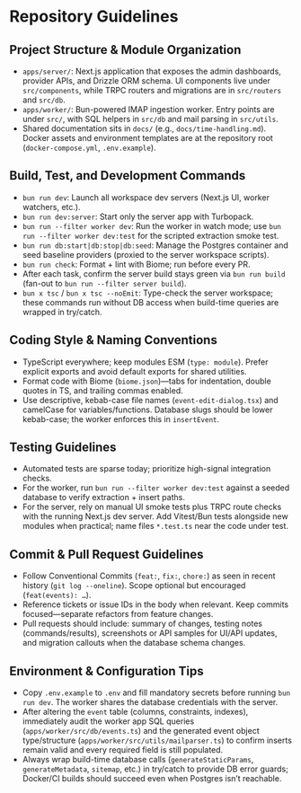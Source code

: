 # Repository Guidelines

## Project Structure & Module Organization

- `apps/server/`: Next.js application that exposes the admin dashboards, provider APIs, and Drizzle ORM schema. UI components live under `src/components`, while TRPC routers and migrations are in `src/routers` and `src/db`.
- `apps/worker/`: Bun-powered IMAP ingestion worker. Entry points are under `src/`, with SQL helpers in `src/db` and mail parsing in `src/utils`.
- Shared documentation sits in `docs/` (e.g., `docs/time-handling.md`). Docker assets and environment templates are at the repository root (`docker-compose.yml`, `.env.example`).

## Build, Test, and Development Commands

- `bun run dev`: Launch all workspace dev servers (Next.js UI, worker watchers, etc.).
- `bun run dev:server`: Start only the server app with Turbopack.
- `bun run --filter worker dev`: Run the worker in watch mode; use `bun run --filter worker dev:test` for the scripted extraction smoke test.
- `bun run db:start|db:stop|db:seed`: Manage the Postgres container and seed baseline providers (proxied to the server workspace scripts).
- `bun run check`: Format + lint with Biome; run before every PR.
- After each task, confirm the server build stays green via `bun run build` (fan-out to `bun run --filter server build`).
- `bun x tsc` / `bun x tsc --noEmit`: Type-check the server workspace; these commands run without DB access when build-time queries are wrapped in try/catch.

## Coding Style & Naming Conventions

- TypeScript everywhere; keep modules ESM (`type: module`). Prefer explicit exports and avoid default exports for shared utilities.
- Format code with Biome (`biome.json`)—tabs for indentation, double quotes in TS, and trailing commas enabled.
- Use descriptive, kebab-case file names (`event-edit-dialog.tsx`) and camelCase for variables/functions. Database slugs should be lower kebab-case; the worker enforces this in `insertEvent`.

## Testing Guidelines

- Automated tests are sparse today; prioritize high-signal integration checks.
- For the worker, run `bun run --filter worker dev:test` against a seeded database to verify extraction + insert paths.
- For the server, rely on manual UI smoke tests plus TRPC route checks with the running Next.js dev server. Add Vitest/Bun tests alongside new modules when practical; name files `*.test.ts` near the code under test.

## Commit & Pull Request Guidelines

- Follow Conventional Commits (`feat:`, `fix:`, `chore:`) as seen in recent history (`git log --oneline`). Scope optional but encouraged (`feat(events): …`).
- Reference tickets or issue IDs in the body when relevant. Keep commits focused—separate refactors from feature changes.
- Pull requests should include: summary of changes, testing notes (commands/results), screenshots or API samples for UI/API updates, and migration callouts when the database schema changes.

## Environment & Configuration Tips

- Copy `.env.example` to `.env` and fill mandatory secrets before running `bun run dev`. The worker shares the database credentials with the server.
- After altering the `event` table (columns, constraints, indexes), immediately audit the worker app SQL queries (`apps/worker/src/db/events.ts`) and the generated event object type/structure (`apps/worker/src/utils/mailparser.ts`) to confirm inserts remain valid and every required field is still populated.
- Always wrap build-time database calls (`generateStaticParams`, `generateMetadata`, `sitemap`, etc.) in try/catch to provide DB error guards; Docker/CI builds should succeed even when Postgres isn’t reachable.
